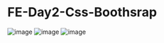 # FE-Day2-Css-Boothsrap

![image](https://user-images.githubusercontent.com/38674801/191484699-44312310-91c0-4bbe-88de-75c74bb3656f.png)
![image](https://user-images.githubusercontent.com/38674801/191484826-15254534-e78c-48d3-88ff-b5c3b1688c34.png)
![image](https://user-images.githubusercontent.com/38674801/191484917-35f5149e-5a98-4057-b4e9-0858bec22e52.png)
